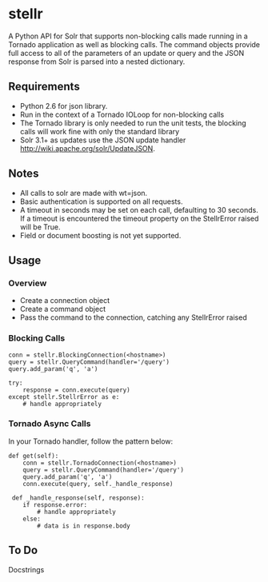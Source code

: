 stellr
======

A Python API for Solr that supports non-blocking calls made running in a Tornado application as well as blocking calls. The command objects provide full access to all of the parameters of an update or query and the JSON response from Solr is parsed into a nested dictionary.

Requirements
------------

* Python 2.6 for json library.
* Run in the context of a Tornado IOLoop for non-blocking calls
* The Tornado library is only needed to run the unit tests, the blocking calls will work fine with only the standard library
* Solr 3.1+ as updates use the JSON update handler http://wiki.apache.org/solr/UpdateJSON.


Notes
-----

* All calls to solr are made with wt=json.
* Basic authentication is supported on all requests.
* A timeout in seconds may be set on each call, defaulting to 30 seconds. If a timeout is encountered the timeout property on the StellrError raised will be True.
* Field or document boosting is not yet supported.

Usage
-----

### Overview

* Create a connection object
* Create a command object
* Pass the command to the connection, catching any StellrError raised

### Blocking Calls

    conn = stellr.BlockingConnection(<hostname>)
    query = stellr.QueryCommand(handler='/query')
    query.add_param('q', 'a')

    try:
        response = conn.execute(query)
    except stellr.StellrError as e:
        # handle appropriately

### Tornado Async Calls

In your Tornado handler, follow the pattern below:

    def get(self):
        conn = stellr.TornadoConnection(<hostname>)
        query = stellr.QueryCommand(handler='/query')
        query.add_param('q', 'a')
        conn.execute(query, self._handle_response)

     def _handle_response(self, response):
        if response.error:
            # handle appropriately
        else:
            # data is in response.body

To Do
-----

Docstrings

